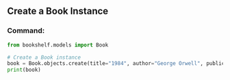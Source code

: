 ## Create a Book Instance

### Command:
```python
from bookshelf.models import Book

# Create a Book instance
book = Book.objects.create(title="1984", author="George Orwell", publication_year=1949)
print(book)
